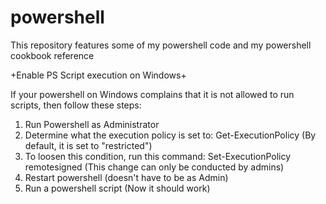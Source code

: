 # powershell
This repository features some of my powershell code and my powershell cookbook reference

+Enable PS Script execution on Windows+

If your powershell on Windows complains that it is not allowed to run scripts, then follow these steps:
1) Run Powershell as Administrator
2) Determine what the execution policy is set to:
Get-ExecutionPolicy
(By default, it is set to "restricted")
3) To loosen this condition, run this command:
Set-ExecutionPolicy remotesigned
(This change can only be conducted by admins)
4) Restart powershell (doesn't have to be as Admin)
5) Run a powershell script (Now it should work)

